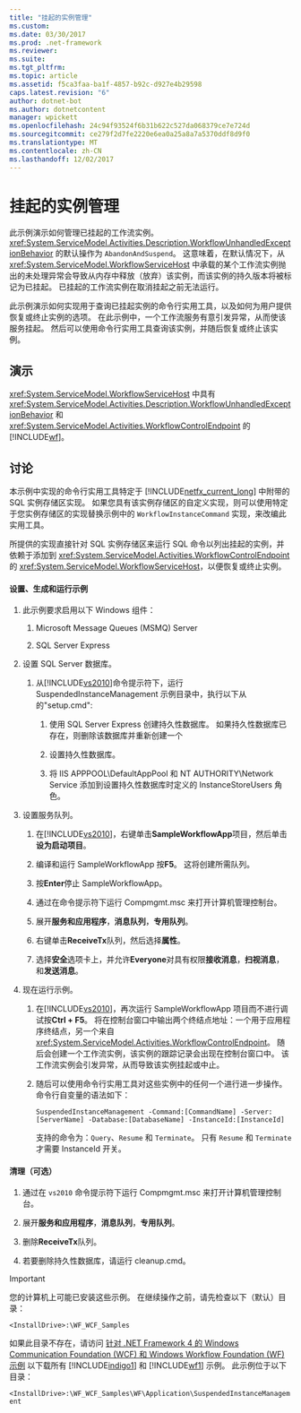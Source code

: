 ```yaml
---
title: "挂起的实例管理"
ms.custom: 
ms.date: 03/30/2017
ms.prod: .net-framework
ms.reviewer: 
ms.suite: 
ms.tgt_pltfrm: 
ms.topic: article
ms.assetid: f5ca3faa-ba1f-4857-b92c-d927e4b29598
caps.latest.revision: "6"
author: dotnet-bot
ms.author: dotnetcontent
manager: wpickett
ms.openlocfilehash: 24c94f93524f6b31b622c527da068379ce7e724d
ms.sourcegitcommit: ce279f2d7fe2220e6ea0a25a8a7a5370ddf8d9f0
ms.translationtype: MT
ms.contentlocale: zh-CN
ms.lasthandoff: 12/02/2017
---
```

# <a name="suspended-instance-management"></a>挂起的实例管理
此示例演示如何管理已挂起的工作流实例。  <xref:System.ServiceModel.Activities.Description.WorkflowUnhandledExceptionBehavior> 的默认操作为 `AbandonAndSuspend`。 这意味着，在默认情况下，从 <xref:System.ServiceModel.WorkflowServiceHost> 中承载的某个工作流实例抛出的未处理异常会导致从内存中释放（放弃）该实例，而该实例的持久版本将被标记为已挂起。 已挂起的工作流实例在取消挂起之前无法运行。  
  
 此示例演示如何实现用于查询已挂起实例的命令行实用工具，以及如何为用户提供恢复或终止实例的选项。 在此示例中，一个工作流服务有意引发异常，从而使该服务挂起。 然后可以使用命令行实用工具查询该实例，并随后恢复或终止该实例。  
  
## <a name="demonstrates"></a>演示  
 <xref:System.ServiceModel.WorkflowServiceHost> 中具有 <xref:System.ServiceModel.Activities.Description.WorkflowUnhandledExceptionBehavior> 和 <xref:System.ServiceModel.Activities.WorkflowControlEndpoint> 的 [!INCLUDE[wf](../../../../includes/wf-md.md)]。  
  
## <a name="discussion"></a>讨论  
 本示例中实现的命令行实用工具特定于 [!INCLUDE[netfx_current_long](../../../../includes/netfx-current-long-md.md)] 中附带的 SQL 实例存储区实现。 如果您具有该实例存储区的自定义实现，则可以使用特定于您实例存储区的实现替换示例中的 `WorkflowInstanceCommand` 实现，来改编此实用工具。  
  
 所提供的实现直接针对 SQL 实例存储区来运行 SQL 命令以列出挂起的实例，并依赖于添加到 <xref:System.ServiceModel.Activities.WorkflowControlEndpoint> 的 <xref:System.ServiceModel.WorkflowServiceHost>，以便恢复或终止实例。  
  
#### <a name="to-set-up-build-and-run-the-sample"></a>设置、生成和运行示例  
  
1.  此示例要求启用以下 Windows 组件：  
  
    1.  Microsoft Message Queues (MSMQ) Server  
  
    2.  SQL Server Express  
  
2.  设置 SQL Server 数据库。  
  
    1.  从[!INCLUDE[vs2010](../../../../includes/vs2010-md.md)]命令提示符下，运行 SuspendedInstanceManagement 示例目录中，执行以下从的"setup.cmd":  
  
        1.  使用 SQL Server Express 创建持久性数据库。 如果持久性数据库已存在，则删除该数据库并重新创建一个  
  
        2.  设置持久性数据库。  
  
        3.  将 IIS APPPOOL\DefaultAppPool 和 NT AUTHORITY\Network Service 添加到设置持久性数据库时定义的 InstanceStoreUsers 角色。  
  
3.  设置服务队列。  
  
    1.  在[!INCLUDE[vs2010](../../../../includes/vs2010-md.md)]，右键单击**SampleWorkflowApp**项目，然后单击**设为启动项目**。  
  
    2.  编译和运行 SampleWorkflowApp 按**F5**。 这将创建所需队列。  
  
    3.  按**Enter**停止 SampleWorkflowApp。  
  
    4.  通过在命令提示符下运行 Compmgmt.msc 来打开计算机管理控制台。  
  
    5.  展开**服务和应用程序**，**消息队列**，**专用队列**。  
  
    6.  右键单击**ReceiveTx**队列，然后选择**属性**。  
  
    7.  选择**安全**选项卡上，并允许**Everyone**对具有权限**接收消息**，**扫视消息**，和**发送消息**。  
  
4.  现在运行示例。  
  
    1.  在[!INCLUDE[vs2010](../../../../includes/vs2010-md.md)]，再次运行 SampleWorkflowApp 项目而不进行调试按**Ctrl + F5**。 将在控制台窗口中输出两个终结点地址：一个用于应用程序终结点，另一个来自 <xref:System.ServiceModel.Activities.WorkflowControlEndpoint>。 随后会创建一个工作流实例，该实例的跟踪记录会出现在控制台窗口中。 该工作流实例会引发异常，从而导致该实例挂起或中止。  
  
    2.  随后可以使用命令行实用工具对这些实例中的任何一个进行进一步操作。 命令行自变量的语法如下：  
  
         `SuspendedInstanceManagement -Command:[CommandName] -Server:[ServerName] -Database:[DatabaseName] -InstanceId:[InstanceId]`  
  
         支持的命令为：`Query`、`Resume` 和 `Terminate`。  只有 `Resume` 和 `Terminate` 才需要 InstanceId 开关。  
  
#### <a name="to-cleanup-optional"></a>清理（可选）  
  
1.  通过在 `vs2010` 命令提示符下运行 Compmgmt.msc 来打开计算机管理控制台。  
  
2.  展开**服务和应用程序**，**消息队列**，**专用队列**。  
  
3.  删除**ReceiveTx**队列。  
  
4.  若要删除持久性数据库，请运行 cleanup.cmd。  
  
> [!IMPORTANT]
>  您的计算机上可能已安装这些示例。 在继续操作之前，请先检查以下（默认）目录：  
>   
>  `<InstallDrive>:\WF_WCF_Samples`  
>   
>  如果此目录不存在，请访问 [针对 .NET Framework 4 的 Windows Communication Foundation (WCF) 和 Windows Workflow Foundation (WF) 示例](http://go.microsoft.com/fwlink/?LinkId=150780) 以下载所有 [!INCLUDE[indigo1](../../../../includes/indigo1-md.md)] 和 [!INCLUDE[wf1](../../../../includes/wf1-md.md)] 示例。 此示例位于以下目录：  
>   
>  `<InstallDrive>:\WF_WCF_Samples\WF\Application\SuspendedInstanceManagement`
